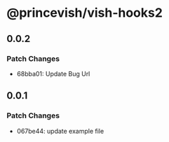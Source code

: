 # @princevish/vish-hooks2

## 0.0.2

### Patch Changes

- 68bba01: Update Bug Url

## 0.0.1

### Patch Changes

- 067be44: update example file
